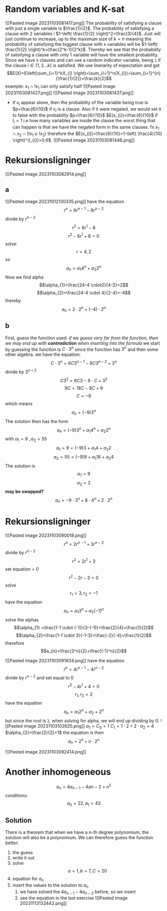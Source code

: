 # Random variables and K-sat
![[Pasted image 20231103081417.png]]
The probability of satisfying a clause with just a single variable is $\frac{1}{2}$. The probability of satisfying a clause with 2 variables i $1-\left( \frac{1}{2} \right)^2=\frac{3}{4}$. Just will just continue to increase, up to the maximum size of $k=n$ meaning the probability of satisfying the biggest clause with `k` variables will be $1-\left( \frac{1}{2} \right)^k=\frac{2^k-1}{2^k}$. Thereby we see that the probability of satisfying a clause with only 1 variable will have the smallest probability.
Since we have `k` clauses and can use a random indicator variable, being `1` if the clause $i\in\{1,2\dots k\}$ is satisfied. We use linerarity of expectation and get
$$E(X)=E\left(\sum_{i=1}^kX_{i} \right)=\sum_{i=1}^n(X_{i})=\sum_{i=1}^{n}{\frac{1}{2}}=\frac{k}{2}$$
example: $x_{1}\cap!x_{1}$ can only satisfy half
![[Pasted image 20231103081427.png]]
![[Pasted image 20231103081437.png]]
- if $x_{i}$ appear alone, then the probability of the variable being true is $p=\frac{6}{10}$ if $x_{i}$ is a clause. Also if it were negated, we would set it to false with the probability $p=\frac{6}{10}$
$E(x_{i})=\frac{6}{10}$ if $l_{i}=1$ i.e how many variables are inside the clause
the worst thing that can happen is that we have the negated form in the same clauses. fx $x_{1}\cap x_{2}\cap(!x_{1}\cup !x_{2})$
therefore the $E(x_{i})=\frac{6}{10}=1-\left( \frac{4}{10} \right)^{l_{i}}>0.6$.
![[Pasted image 20231103081446.png]]

# Rekursionsligninger
![[Pasted image 20231103082914.png]]
## a
![[Pasted image 20231012130335.png]]
have the equation $$r^n=6r^{n-1}-8r^{n-2}$$
divide by $r^{n-2}$
$$r^2=6r^1-8$$
$$r^2-6r^1+8=0$$
solve:
$$r=4, 2$$
so 
$$a_{n}=\alpha_{1}4^n+\alpha_{2}2^n$$
Now we find alpha
$$\alpha_{1}=\frac{24-4 \cdot2}{4-2}=2$$
$$\alpha_{2}=\frac{24-4 \cdot 4}{2-4}=-4$$
thereby
$$a_{n}=2 \cdot 2^{n}+(-4) \cdot 2^n$$
## b
First, guess the function used. _if we guess very far from the function, then we may end up with **contradiction** when inserting into the formula_
we start by guessing the function is $C \cdot 3^n$ since the function has $3^n$ and then some other algebra.
we have the equation:
$$C \cdot3^{n}=6 C 3^{n-1}-8C 3^{n-2}+3^n$$
divide by $3^{n+2}$
$$C 3^{2}=6C 3-8 \cdot C+3^2$$
$$9C=18C - 8C + 9$$
$$C=-9$$
which means
$$a_{n}=(-9)3^n$$
The solution then has the form
$$a_{n}=(-9)3^n+\alpha_{1}4^n+\alpha_{2}2^n$$
with
$a_{1}=9 \ , a_{2}=55$
$$a_{1}=9=(-9)3+\alpha_{1}4+\alpha_{2}2$$
$$a_{2}=55=(-9)9+\alpha_{1}16+\alpha_{2}4$$
The solution is
$$\alpha_{1}=9$$
$$\alpha_{2}=2$$
**may be swapped?**
$$a_{n}=-9 \cdot 3^{n}+8 \cdot 4^{n}+2 \cdot 2^n$$
# Rekursionsligninger
![[Pasted image 20231103090018.png]]
$$r^n=2r^{n-1}+3r^{n-2}$$
divide by $r^{n-2}$
$$r^2=2r^1+3$$
set equation = 0
$$r^2-2r-3=0$$
solve
$$r_{1}=3, r_{2}=-1$$
have the equation
$$a_{n}=\alpha_{1}3^n+\alpha_{2}(-1)^n$$
solve the alphas
$$\alpha_{1} =\frac{1-1 \cdot (-1)}{3-(-1)}=\frac{2}{4}=\frac{1}{2}$$
$$\alpha_{2}=\frac{1-1 \cdot 3}{-1-3}=\frac{-2}{-4}=\frac{1}{2}$$
therefore
$$a_{n}=\frac{3^n}{2}+\frac{(-1)^n}{2}$$

![[Pasted image 20231103091834.png]]
have the equation
$$r^n=4r^{n-1}-4r^{n-2}$$
divide by $r^{n-2}$ and set equal to 0
$$r^2-4r^{1}+4=0$$
$$r_{1},r_{2}=2$$
have the equation
$$a_{n}=\alpha_{1}2^n+\alpha_{2}+2^n$$
but since the root is `2`, when solving for alpha, we will end up dividing by 0.
![[Pasted image 20231103102625.png]]
$\alpha_{1}=C_{0}=1$
$C_{1}=1 \cdot 2+2 \cdot \alpha_{2}=4$
$\alpha_{2}=\frac{2}{2}=1$
the equation is then
$$a_{n}=2^{n}+n \cdot 2^n$$


![[Pasted image 20231103092414.png]]


# Another inhomogeneous 
$$a_{n}=4a_{n-1}-4a{n-2}+n^2$$
conditions:
$$a_{0}=22,a_{1}=43$$
## Solution
There is a theorem that when we have a n-th degree polynomium, the solution will also be a polynomium. We can therefore guess the function better:
1. the guess 
2. write it out
3. solve
$$a=1,b=7,C=20$$
4. equation for $a_{n}$
5. insert the values to the solution to $a_{n}$
	1. we have solved the $4a_{n-1}-4a_{n-2}$ before, so we insert
	2. see the equation in the last exercise
![[Pasted image 20231113132442.png]]

